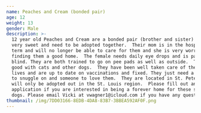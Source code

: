 ```yaml
---
name: Peaches and Cream (bonded pair)
age: 12
weight: 13
gender: Male
description: >-
  12 year old Peaches and Cream are a bonded pair (brother and sister) that are
  very sweet and need to be adopted together.  Their mom is in the hospital long
  term and will no longer be able to care for them and she is very worried about
  finding them a good home.  The female needs daily eye drops and is partially
  blind. They are both trained to go on pee pads as well as outside.  They are
  good with cats and other dogs.  They have been well taken care of their whole
  lives and are up to date on vaccinations and fixed. They just need a warm bed
  to snuggle on and someone to love them.  They are located in St. Peters,MO and
  will only be adopted out in the St. Louis region.  Please fill out an
  application if you are interested in being a forever home for these sweet
  dogs. Please email Vicki at vwagner1@icloud.com if you have any questions.
thumbnail: /img/7DD03166-8EDB-4DA8-83B7-3BBEA592AF0F.png
---
```


